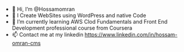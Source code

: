- 👋 Hi, I’m @Hossamomran
- 👀 I Create WebSites using WordPress and native Code
- 🌱 I’m currently learning AWS Clod Fundamentals and Front End Development professional course from Coursera
- 📫 Contact me at my linkedin https://www.linkedin.com/in/hossam-omran-cms

<!---
Hossamomran/Hossamomran is a ✨ special ✨ repository because its `README.md` (this file) appears on your GitHub profile.
You can click the Preview link to take a look at your changes.
--->
